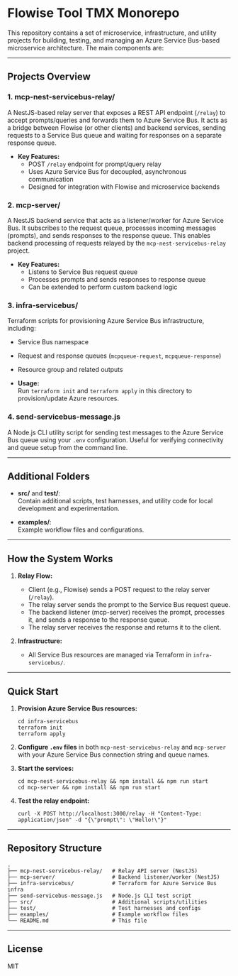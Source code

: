 # Flowise Tool TMX Monorepo

This repository contains a set of microservice, infrastructure, and utility projects for building, testing, and managing an Azure Service Bus-based microservice architecture. The main components are:

---

## Projects Overview

### 1. **mcp-nest-servicebus-relay/**
A NestJS-based relay server that exposes a REST API endpoint (`/relay`) to accept prompts/queries and forwards them to Azure Service Bus. It acts as a bridge between Flowise (or other clients) and backend services, sending requests to a Service Bus queue and waiting for responses on a separate response queue.

- **Key Features:**
  - POST `/relay` endpoint for prompt/query relay
  - Uses Azure Service Bus for decoupled, asynchronous communication
  - Designed for integration with Flowise and microservice backends

### 2. **mcp-server/**
A NestJS backend service that acts as a listener/worker for Azure Service Bus. It subscribes to the request queue, processes incoming messages (prompts), and sends responses to the response queue. This enables backend processing of requests relayed by the `mcp-nest-servicebus-relay` project.

- **Key Features:**
  - Listens to Service Bus request queue
  - Processes prompts and sends responses to response queue
  - Can be extended to perform custom backend logic

### 3. **infra-servicebus/**
Terraform scripts for provisioning Azure Service Bus infrastructure, including:
  - Service Bus namespace
  - Request and response queues (`mcpqueue-request`, `mcpqueue-response`)
  - Resource group and related outputs

- **Usage:**  
  Run `terraform init` and `terraform apply` in this directory to provision/update Azure resources.

### 4. **send-servicebus-message.js**
A Node.js CLI utility script for sending test messages to the Azure Service Bus queue using your `.env` configuration. Useful for verifying connectivity and queue setup from the command line.

---

## Additional Folders

- **src/** and **test/**:  
  Contain additional scripts, test harnesses, and utility code for local development and experimentation.

- **examples/**:  
  Example workflow files and configurations.

---

## How the System Works

1. **Relay Flow:**  
   - Client (e.g., Flowise) sends a POST request to the relay server (`/relay`).
   - The relay server sends the prompt to the Service Bus request queue.
   - The backend listener (mcp-server) receives the prompt, processes it, and sends a response to the response queue.
   - The relay server receives the response and returns it to the client.

2. **Infrastructure:**  
   - All Service Bus resources are managed via Terraform in `infra-servicebus/`.

---

## Quick Start

1. **Provision Azure Service Bus resources:**
   ```
   cd infra-servicebus
   terraform init
   terraform apply
   ```

2. **Configure `.env` files** in both `mcp-nest-servicebus-relay` and `mcp-server` with your Azure Service Bus connection string and queue names.

3. **Start the services:**
   ```
   cd mcp-nest-servicebus-relay && npm install && npm run start
   cd mcp-server && npm install && npm run start
   ```

4. **Test the relay endpoint:**
   ```
   curl -X POST http://localhost:3000/relay -H "Content-Type: application/json" -d "{\"prompt\": \"Hello!\"}"
   ```

---

## Repository Structure

```
.
├── mcp-nest-servicebus-relay/   # Relay API server (NestJS)
├── mcp-server/                  # Backend listener/worker (NestJS)
├── infra-servicebus/            # Terraform for Azure Service Bus infra
├── send-servicebus-message.js   # Node.js CLI test script
├── src/                         # Additional scripts/utilities
├── test/                        # Test harnesses and configs
├── examples/                    # Example workflow files
└── README.md                    # This file
```

---

## License

MIT
